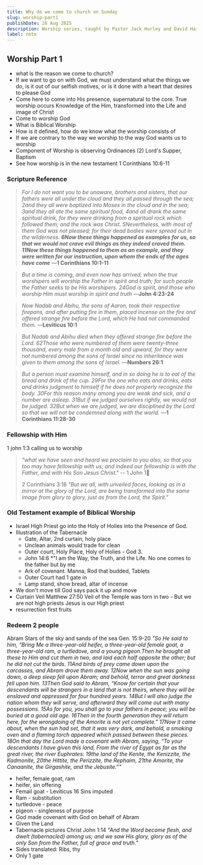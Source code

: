 ```yaml
---
title: Why do we come to church on Sunday
slug: worship-part1
publishDate: 26 Aug 2025
description: Worship series, taught by Pastor Jack Hurley and David Haines Sermon Series on Worship
label: note
---
```


## Worship Part 1 

- what is the reason we come to church?
- If we want to go on with God, we must understand what the things we do, is it out of our selfish motives, or is it done with a heart that desires to please God
- Come here to come into His presence, supernatural to the core. True worship occurs  Knowledge of the Him, transformed into the Life and image of Christ
- Come to worship God
- What is Biblical Worship
- How is it defined, how do we know what the worship consists of
- If we are contrary to the way we worship to the way God wants us to worship
- Component of Worship is observing Ordinances (2) Lord's Supper, Baptism
- See how worship is in the new testament 1 Corinthians 10:6-11

### Scripture Reference

> *For I do not want you to be unaware, brothers and sisters, that our fathers were all under the cloud and they all passed through the sea; 2and they all were baptized into Moses in the cloud and in the sea; 3and they all ate the same spiritual food, 4and all drank the same spiritual drink, for they were drinking from a spiritual rock which followed them; and the rock was Christ. 5Nevertheless, with most of them God was not pleased; for their dead bodies were spread out in the wilderness. **6Now these things happened as examples for us, so that we would not crave evil things as they indeed craved them. 11Now these things happened to them as an example, and they were written for our instruction, upon whom the ends of the ages have come***
> —**1 Corinthians 10:1-11**

> *But a time is coming, and even now has arrived, when the true worshipers will worship the Father in spirit and truth; for such people the Father seeks to be His worshipers. 24God is spirit, and those who worship Him must worship in spirit and truth*
> —**John 4:23-24**

> *Now Nadab and Abihu, the sons of Aaron, took their respective firepans, and after putting fire in them, placed incense on the fire and offered strange fire before the Lord, which He had not commanded them.*
> —**Leviticus 10:1**

> *But Nadab and Abihu died when they offered strange fire before the Lord. 62Those who were numbered of them were twenty-three thousand, every male from a month old and upward, for they were not numbered among the sons of Israel since no inheritance was given to them among the sons of Israel.*
> —**Numbers 26:1**

> *But a person must examine himself, and in so doing he is to eat of the bread and drink of the cup. 29For the one who eats and drinks, eats and drinks judgment to himself if he does not properly recognize the body. 30For this reason many among you are weak and sick, and a number are asleep. 31But if we judged ourselves rightly, we would not be judged. 32But when we are judged, we are disciplined by the Lord so that we will not be condemned along with the world.*
> —**1 Corinthians 11:28-30**

### Fellowship with Him
1 john 1:3 calling us to worship
> *"what we have seen and heard we proclaim to you also, so that you too may have fellowship with us; and indeed our fellowship is with the Father, and with His Son Jesus Christ."*
> -- 1 John 1🔢
>
> 2 Corinthians 3:18
> *"But we all, with unveiled faces, looking as in a mirror at the glory of the Lord, are being transformed into the same image from glory to glory, just as from the Lord, the Spirit."*
>

### Old Testament example of Biblical Worship

- Israel High Priest go into the Holy of Holies into the Presence of God.
- Illustration of the Tabernacle
  - Gate, Altar, 2nd curtain, holy place
  - Unclean animals would trade for clean
  - Outer court, Holy Place, Holy of Holies - God 3.
  - John 14:6 *"I am the Way, the Truth, and the Life. No one comes to the father but by me
  - Ark of covenant.  Manna, Rod that budded, Tablets
  - Outer Court had 1 gate in
  - Lamp stand, show bread, altar of incense
- We don't move till God says pack it up and move
- Curtain Veil Matthew 27:50 Veil of the Temple was torn in two - But we are not high priests Jesus is our High priest
- resurrection first fruits

### Redeem 2 people 
Abram Stars of the sky and sands of the sea
Gen. 15:9-20 *"So He said to him, “Bring Me a three-year-old heifer, a three-year-old female goat, a three-year-old ram, a turtledove, and a young pigeon.Then he brought all these to Him and cut them in two, and laid each half opposite the other; but he did not cut the birds. 11And birds of prey came down upon the carcasses, and Abram drove them away.
12Now when the sun was going down, a deep sleep fell upon Abram; and behold, terror and great darkness fell upon him. 13Then God said to Abram, “Know for certain that your descendants will be strangers in a land that is not theirs, where they will be enslaved and oppressed for four hundred years. 14But I will also judge the nation whom they will serve, and afterward they will come out with many possessions. 15As for you, you shall go to your fathers in peace; you will be buried at a good old age. 16Then in the fourth generation they will return here, for the wrongdoing of the Amorite is not yet complete.”
17Now it came about, when the sun had set, that it was very dark, and behold, a smoking oven and a flaming torch appeared which passed between these pieces. 18On that day the Lord made a covenant with Abram, saying,
“To your descendants I have given this land,
From the river of Egypt as far as the great river, the river Euphrates: 19the land of the Kenite, the Kenizzite, the Kadmonite, 20the Hittite, the Perizzite, the Rephaim, 21the Amorite, the Canaanite, the Girgashite, and the Jebusite.”"*
- heifer, female goat, ram
- heifer, sin offering
- Femail goat - Leviticus 16 Sins imputed
- Ram - substitution
- turtledove - peace
- pigeon - singleness of purpose
- God made covenant with God on behalf of Abram
- Given the Land
- Tabernacle pictures Christ John 1:14 *"And the Word became flesh, and dwelt (tabernacled) among us; and we saw His glory, glory as of the only Son from the Father, full of grace and truth."*
-   Sides translated: Ribs, thy
-   Only 1 gate
